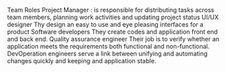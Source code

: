 Team Roles
Project Manager : is responsible for distributing tasks across team members, planning work activities and updating project status
UI/UX designer
Thy design an easy to use and eye pleasing interfaces for a product
Software developers
They create codes and application front end and back end.
Quality assurance engineer
Their job is to verify whether an application meets the requirements both functional and non-functional.
DevOperation engineers serve a link between unifying and automating changes quickly and keeping and application stable.

